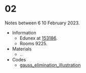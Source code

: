 # 02
Notes between 6 10 February 2023.

- Information
  + Edunex at [153186](https://edunex.itb.ac.id/courses/44705/preview/153186).
  + Rooms 9225.
- Materials
  + ..
- Codes
  + [gauss_elimination_illustration](https://github.com/dudung/py-jupyter-nb/blob/main/src/nummeth/linear_equations/gauss_elimination_illustration.ipynb)
